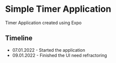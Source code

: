 # Simple Timer Application

Timer Application created using Expo

## Timeline

-   07.01.2022 - Started the application
-   09.01.2022 - Finished the UI need refractoring
